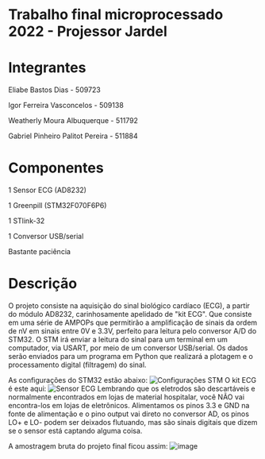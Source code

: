 # Trabalho final microprocessado 2022 - Projessor Jardel

# Integrantes

Eliabe Bastos Dias - 509723

Igor Ferreira Vasconcelos - 509138

Weatherly Moura Albuquerque - 511792 

Gabriel Pinheiro Palitot Pereira - 511884

# Componentes

1 Sensor ECG (AD8232)

1 Greenpill (STM32F070F6P6) 

1 STlink-32

1 Conversor USB/serial

Bastante paciência

# Descrição

  O projeto consiste na aquisição do sinal biológico cardíaco (ECG), a partir do módulo AD8232, carinhosamente apelidado de "kit ECG". Que consiste em uma série de AMPOPs que permitirão a amplificação de sinais da ordem de nV em sinais entre 0V e 3.3V, perfeito para leitura pelo conversor A/D do STM32.
  O STM irá enviar a leitura do sinal para um terminal em um computador, via USART, por meio de um conversor USB/serial. Os dados serão enviados para um programa em Python que realizará a plotagem e o processamento digital (filtragem) do sinal.

  As configurações do STM32 estão abaixo:
![Configurações STM](https://user-images.githubusercontent.com/105894035/207976082-94a1b0ba-77ae-499d-bbbc-6462a636d375.png)
O kit ECG é este aqui:
![Sensor ECG](https://user-images.githubusercontent.com/105894035/208175327-99f4915a-cbb7-4c3c-bcd3-fa93bc298f33.jpg)
  Lembrando que os eletrodos são descartáveis e normalmente encontrados em lojas de material hospitalar, você NÃO vai encontra-los em lojas de eletrônicos.
  Alimentamos os pinos 3.3 e GND na fonte de alimentação e o pino output vai direto no conversor AD, os pinos LO+ e LO- podem ser deixados flutuando, mas são sinais digitais que dizem se o sensor está captando alguma coisa.

A amostragem bruta do projeto final ficou assim:
![image](https://user-images.githubusercontent.com/105894035/207976850-d7cf4977-ae5b-443b-99fd-41793344f5ed.png)


